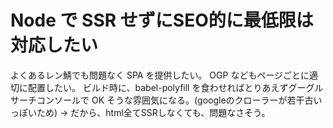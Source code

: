 # Node で SSR せずにSEO的に最低限は対応したい
よくあるレン鯖でも問題なく SPA を提供したい。
OGP などもページごとに適切に配置したい。
ビルド時に、babel-polyfill を食わせればとりあえずグーグルサーチコンソールで OK そうな雰囲気になる。(googleのクローラーが若干古いっぽいため)
 -> だから、html全てSSRしなくても、問題なさそう。
